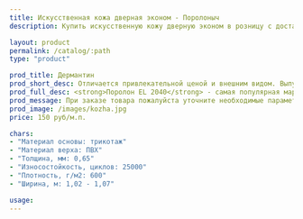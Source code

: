 ```yaml
---
title: Искусственная кожа дверная эконом - Поролоныч
description: Купить искусственную кожу дверную эконом в розницу с доставкой по Москве.

layout: product
permalink: /catalog/:path
type: "product"

prod_title: Дермантин
prod_short_desc: Отличается привлекательной ценой и внешним видом. Выпускается в широком диапазоне популярных цветов.
prod_full_desc: <strong>Поролон EL 2040</strong> - самая популярная марка листового поролона повышенной жесткости. Благодаря оптимальному сочетанию практичности, удобства использования и стоимости, широко применяется в самых различных отраслях.
prod_message: При заказе товара пожалуйста уточните необходимые параметры (цвет и количество).
prod_image: /images/kozha.jpg
price: 150 руб/м.п.

chars:
- "Материал основы: трикотаж"
- "Материал верха: ПВХ"
- "Толщина, мм: 0,65"
- "Износостойкость, циклов: 25000"
- "Плотность, г/м2: 600"
- "Ширина, м: 1,02 - 1,07"

usage:
---
```


